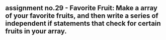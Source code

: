 ##  assignment no.29 - Favorite Fruit: Make a array of your favorite fruits, and then write a series of independent if statements that check for certain fruits in your array.

